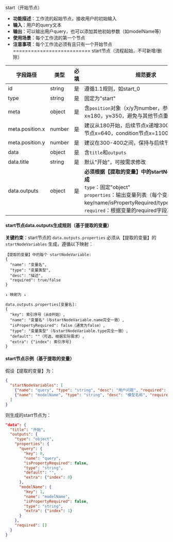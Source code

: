 start（开始节点）
- **功能描述**：工作流的起始节点，接收用户的初始输入
- **输入**：用户的query文本
- **输出**：可以输出用户query，也可以添加其他初始参数（如modelName等）
- **使用场景**：每个工作流的第一个节点
- **注意事项**：每个工作流必须有且只有一个开始节点
==========================
start节点（流程起始，不可新增/删除）

| 字段路径            | 类型     | 必填 | 规范要求                                                                                                                                                  |
|-----------------|--------|----|-------------------------------------------------------------------------------------------------------------------------------------------------------|
| id              | string | 是  | 遵循1.1规则，如start_0                                                                                                                                      |
| type            | string | 是  | 固定为"start"                                                                                                                                            |
| meta            | object | 是  | 含`position`对象（x/y为number，参考demo：x≈180，y≈350，避免与其他节点重叠）                                                                                                |
| meta.position.x | number | 是  | 建议从180开始，后续节点x递增300-500（如intent节点x=640，condition节点x=1100）                                                                                             |
| meta.position.y | number | 是  | 建议在300-400之间，保持与后续节点垂直对齐                                                                                                                              |
| data            | object | 是  | 含`title`和`outputs`                                                                                                                                    |
| data.title      | string | 是  | 默认"开始"，可按需求修改                                                                                                                                         |
| data.outputs    | object | 是  | **必须根据【提取的变量】中的startNodeVariables生成**<br>`type`：固定"object"<br>`properties`：输出变量列表（每个变量含key/name/isPropertyRequired/type/default/extra）<br>`required`：根据变量的required字段决定 |

#### start节点data.outputs生成规则（基于提取的变量）

**关键约束**：start节点的 `data.outputs.properties` 必须从【提取的变量】的 `startNodeVariables` 生成，遵循以下映射：

```
【提取的变量】中的每个 startNodeVariable:
{
  "name": "变量名",
  "type": "变量类型",
  "desc": "描述",
  "required": true/false
}

↓ 映射为 ↓

data.outputs.properties[变量名]:
{
  "key": 索引序号（从0开始）,
  "name": "变量名"（与startNodeVariable.name完全一致）,
  "isPropertyRequired": false（通常为false）,
  "type": "变量类型"（与startNodeVariable.type完全一致）,
  "default": ""（可选，根据实际需求）,
  "extra": {"index": 索引序号}
}
```

#### start节点示例（基于提取的变量）

假设【提取的变量】为：
```json
{
  "startNodeVariables": [
    {"name": "query", "type": "string", "desc": "用户问题", "required": true},
    {"name": "modelName", "type": "string", "desc": "模型名称", "required": false}
  ]
}
```

则生成的start节点为：
```json
"data": {
  "title": "开始",
  "outputs": {
    "type": "object",
    "properties": {
      "query": {
        "key": 0,
        "name": "query",
        "isPropertyRequired": false,
        "type": "string",
        "default": "",
        "extra": {"index": 0}
      },
      "modelName": {
        "key": 1,
        "name": "modelName",
        "isPropertyRequired": false,
        "type": "string",
        "extra": {"index": 1}
      }
    },
    "required": []
  }
}
```